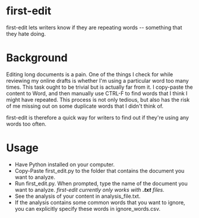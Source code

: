 # first-edit
first-edit lets writers know if they are repeating words -- something that they hate doing.

# Background
Editing long documents is a pain. One of the things I check for while reviewing my online drafts is whether I'm using a particular word too many times. This task ought to be trivial but is actually far from it. I copy-paste the content to Word, and then manually use CTRL-F to find words that I think I might have repeated. This process is not only tedious, but also has the risk of me missing out on some duplicate words that I didn't think of.

first-edit is therefore a quick way for writers to find out if they're using any words too often.

# Usage
- Have Python installed on your computer.
- Copy-Paste first_edit.py to the folder that contains the document you want to analyze.
- Run first_edit.py. When prompted, type the name of the document you want to analyze. <i>first-edit currently only works with <b>.txt</b> files.</i>
- See the analysis of your content in analysis_file.txt.
- If the analysis contains some common words that you want to ignore, you can explicitly specify these words in ignore_words.csv.
